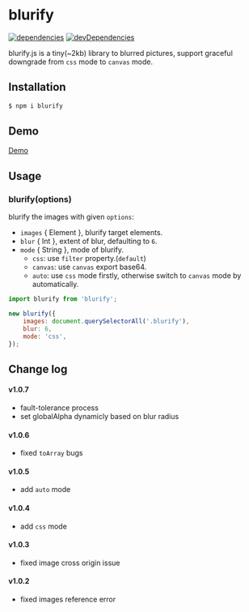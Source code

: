 # blurify

[![dependencies](https://david-dm.org/justclear/blurify.svg)](https://david-dm.org/justclear/blurify#info=dependencies&view=table)
[![devDependencies](https://david-dm.org/justclear/blurify/dev-status.svg)](https://david-dm.org/justclear/blurify#info=devDependencies&view=table)

blurify.js is a tiny(~2kb) library to blurred pictures, support graceful downgrade from `css` mode to `canvas` mode.

## Installation

```sh
$ npm i blurify
```

## Demo

[Demo](https://justclear.github.io/blurify/)

## Usage

### blurify(options)

blurify the images with given `options`:

- `images` { Element }, blurify target elements.
- `blur` { Int }, extent of blur, defaulting to `6`.
- `mode` { String }, mode of blurify.
    - `css`: use `filter` property.(`default`)
    - `canvas`: use `canvas` export base64.
    - `auto`: use `css` mode firstly, otherwise switch to `canvas` mode by automatically.

```js
import blurify from 'blurify';

new blurify({
    images: document.querySelectorAll('.blurify'),
    blur: 6,
    mode: 'css',
});
```

## Change log

#### v1.0.7
- fault-tolerance process
- set globalAlpha dynamicly based on blur radius

#### v1.0.6
- fixed `toArray` bugs

#### v1.0.5
- add `auto` mode

#### v1.0.4
- add `css` mode

#### v1.0.3
- fixed image cross origin issue

#### v1.0.2
- fixed images reference error
